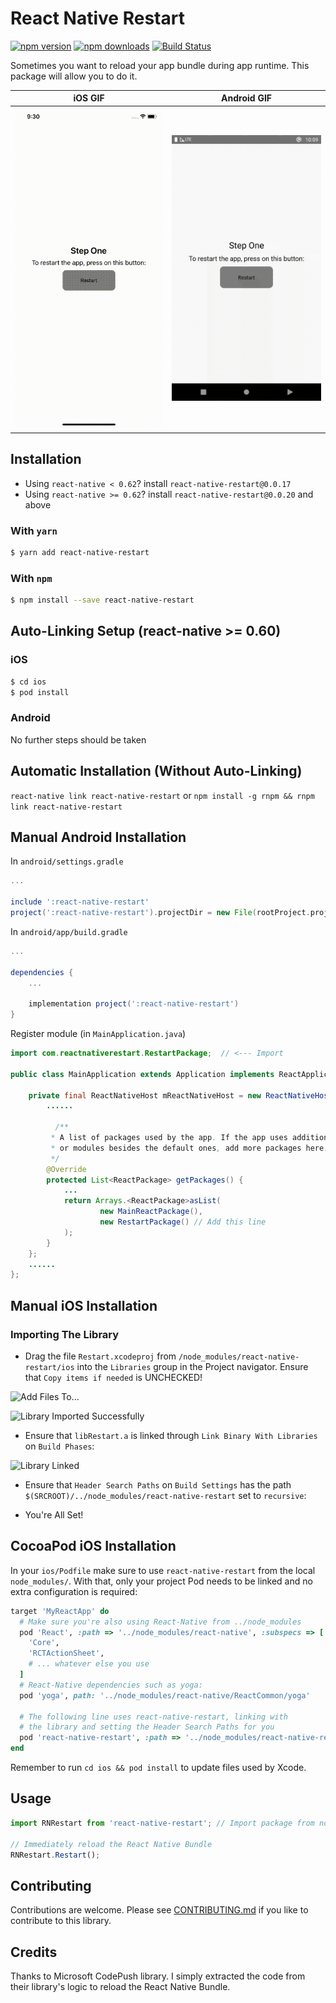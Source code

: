 # React Native Restart

[![npm version](https://img.shields.io/npm/v/react-native-restart.svg?style=flat-square)](https://www.npmjs.com/package/react-native-restart)
[![npm downloads](https://img.shields.io/npm/dm/react-native-restart.svg?style=flat-square)](https://www.npmjs.com/package/react-native-restart)
[![Build Status](https://travis-ci.org/avishayil/react-native-restart.svg?branch=master)](https://travis-ci.org/avishayil/react-native-restart)

Sometimes you want to reload your app bundle during app runtime. This package will allow you to do it.

iOS GIF             | Android GIF
:-------------------------:|:-------------------------:
<img src="./gif/ios.gif" title="iOS GIF" width="250"> | <img src="./gif/android.gif" title="Android GIF" width="250">

## Installation

- Using `react-native < 0.62`? install `react-native-restart@0.0.17`
- Using `react-native >= 0.62`? install `react-native-restart@0.0.20` and above

### With `yarn`

```bash
$ yarn add react-native-restart
```

### With `npm`
```bash
$ npm install --save react-native-restart
```

## Auto-Linking Setup (react-native >= 0.60)

### iOS

```bash
$ cd ios
$ pod install
```

### Android

No further steps should be taken

## Automatic Installation (Without Auto-Linking)

`react-native link react-native-restart` or `npm install -g rnpm && rnpm link react-native-restart`

## Manual Android Installation

In `android/settings.gradle`
```gradle
...

include ':react-native-restart'
project(':react-native-restart').projectDir = new File(rootProject.projectDir, '../node_modules/react-native-restart/android')
```

In `android/app/build.gradle`

```gradle
...

dependencies {
    ...

    implementation project(':react-native-restart')
}
```

Register module (in `MainApplication.java`)

```java
import com.reactnativerestart.RestartPackage;  // <--- Import

public class MainApplication extends Application implements ReactApplication {

	private final ReactNativeHost mReactNativeHost = new ReactNativeHost(this) {
  		......

	      /**
	     * A list of packages used by the app. If the app uses additional views
	     * or modules besides the default ones, add more packages here.
	     */
	    @Override
	    protected List<ReactPackage> getPackages() {
	        ...
	        return Arrays.<ReactPackage>asList(
	                new MainReactPackage(),
	                new RestartPackage() // Add this line
	        );
	    }
	};
	......
};

```

## Manual iOS Installation

### Importing The Library

 * Drag the file `Restart.xcodeproj` from `/node_modules/react-native-restart/ios` into the `Libraries` group in the Project navigator. Ensure that `Copy items if needed` is UNCHECKED!

  ![Add Files To...](http://i.imgur.com/puxHiIg.png)

  ![Library Imported Successfully](http://i.imgur.com/toZUWg5.png)

 * Ensure that `libRestart.a` is linked through `Link Binary With Libraries` on `Build Phases`:

  ![Library Linked](http://i.imgur.com/Sm1birt.png)

 * Ensure that `Header Search Paths` on `Build Settings` has the path `$(SRCROOT)/../node_modules/react-native-restart` set to `recursive`:

 * You're All Set!

## CocoaPod iOS Installation

In your `ios/Podfile` make sure to use `react-native-restart` from the local
`node_modules/`. With that, only your project Pod needs to be linked and
no extra configuration is required:

```ruby
target 'MyReactApp' do
  # Make sure you're also using React-Native from ../node_modules
  pod 'React', :path => '../node_modules/react-native', :subspecs => [
    'Core',
    'RCTActionSheet',
	# ... whatever else you use
  ]
  # React-Native dependencies such as yoga:
  pod 'yoga', path: '../node_modules/react-native/ReactCommon/yoga'

  # The following line uses react-native-restart, linking with
  # the library and setting the Header Search Paths for you
  pod 'react-native-restart', :path => '../node_modules/react-native-restart'
end
```

Remember to run `cd ios && pod install` to update files used by Xcode.

## Usage

```javascript
import RNRestart from 'react-native-restart'; // Import package from node modules

// Immediately reload the React Native Bundle
RNRestart.Restart();
```

## Contributing

Contributions are welcome. Please see [CONTRIBUTING.md](CONTRIBUTING.md) if you like to contribute to this library.

## Credits

Thanks to Microsoft CodePush library. I simply extracted the code from their library's logic to reload the React Native Bundle.
